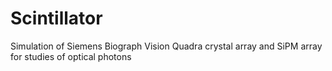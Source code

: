 # Scintillator
Simulation of Siemens Biograph Vision Quadra crystal array and SiPM array for studies of optical photons
